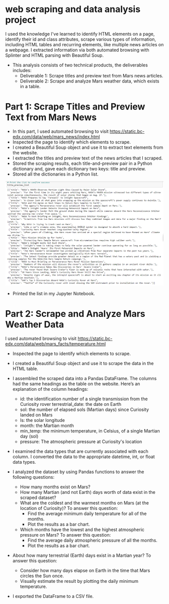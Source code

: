 # web scraping and data analysis project

I used the knowledge I've learned to identify HTML elements on a page, identify their id and class attributes, scrape various types of information, including HTML tables and recurring elements, like multiple news articles on a webpage. I extracted information via both automated browsing with Splinter and HTML parsing with Beautiful Soup. 

* This analysis consists of two technical products, the deliverables includes:
  * Deliverable 1: Scrape titles and preview text from Mars news articles.
  * Deliverable 2: Scrape and analyze Mars weather data, which exists in a table.

# Part 1: Scrape Titles and Preview Text from Mars News
* In this part, I used automated browsing to visit https://static.bc-edx.com/data/web/mars_news/index.html 
* Inspected the page to identify which elements to scrape.
* I created a Beautiful Soup object and use it to extract text elements from the website.
* I extracted the titles and preview text of the news articles that I scraped. 
* Stored the scraping results, each title-and-preview pair in a Python dictionary and, gave each dictionary two keys: title and preview. 
* Stored all the dictionaries in a Python list.

![Alt text](<Screenshot 2023-10-25 032833-1.png>)

* Printed the list in my Jupyter Notebook.

# Part 2: Scrape and Analyze Mars Weather Data
I used automated browsing to visit https://static.bc-edx.com/data/web/mars_facts/temperature.html
* Inspected the page to identify which elements to scrape.
* I created a Beautiful Soup object and use it to scrape the data in the HTML table.
* I assembled the scraped data into a Pandas DataFrame. The columns had the same headings as the table on the website. Here’s an explanation of the column headings:
  * id: the identification number of a single transmission from the Curiosity rover
      terrestrial_date: the date on Earth
  * sol: the number of elapsed sols (Martian days) since Curiosity landed on Mars
  * ls: the solar longitude
  * month: the Martian month
  * min_temp: the minimum temperature, in Celsius, of a single Martian day (sol)
  * pressure: The atmospheric pressure at Curiosity's location

* I examined the data types that are currently associated with each column. I converted the data to the appropriate datetime, int, or float data types.
* I analyzed the dataset by using Pandas functions to answer the following questions:
  * How many months exist on Mars?
  * How many Martian (and not Earth) days worth of data exist in the scraped dataset?
  * What are the coldest and the warmest months on Mars (at the location of Curiosity)? To answer this question:
      * Find the average minimum daily temperature for all of the months.
      * Plot the results as a bar chart.
  * Which months have the lowest and the highest atmospheric pressure on Mars? To answer this question:
     * Find the average daily atmospheric pressure of all the months.
    * Plot the results as a bar chart.
* About how many terrestrial (Earth) days exist in a Martian year? To answer this question:
     * Consider how many days elapse on Earth in the time that Mars circles the Sun once.
     * Visually estimate the result by plotting the daily minimum temperature.

* I exported the DataFrame to a CSV file.
